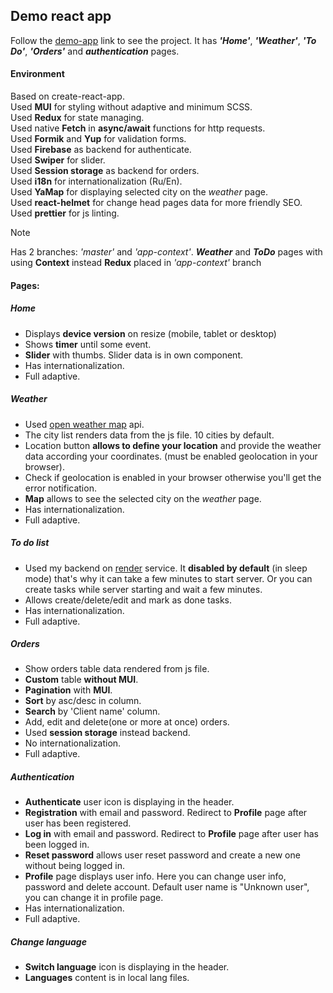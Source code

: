 ## Demo react app

Follow the [demo-app](https://abuldakov10.github.io/demo-react/#/ru) 
link to see the project. It has _**'Home'**_, _**'Weather'**_,
 _**'To Do'**_, _**'Orders'**_ and _**authentication**_ pages.

#### Environment
Based on create-react-app.\
Used **MUI** for styling without adaptive and minimum SCSS.\
Used **Redux** for state managing.\
Used native **Fetch** in **async/await** functions for http
 requests.\
Used **Formik** and **Yup** for validation forms.\
Used **Firebase** as backend for authenticate.\
Used **Swiper** for slider.\
Used **Session storage** as backend for orders.\
Used **i18n** for internationalization (Ru/En).\
Used **YaMap** for displaying selected city on the _weather_ page.\
Used **react-helmet** for change head pages data for more 
friendly SEO.\
Used **prettier** for js linting.

> [!NOTE]
> Has 2 branches: _'master'_ and _'app-context'_.
  _**Weather**_ and _**ToDo**_ pages with using 
  **Context** instead **Redux** placed in 
  _'app-context'_ branch

#### Pages:
##### Home
- Displays **device version** on resize (mobile, tablet or desktop)
- Shows **timer** until some event.
- **Slider** with thumbs. Slider data is in own component.
- Has internationalization.
- Full adaptive.

##### Weather
- Used [open weather map](https://openweathermap.org/) api.
- The city list renders data from the js file. 10 cities by default.
- Location button **allows to define your location** and provide
the weather data according your coordinates. (must be enabled
 geolocation in your browser).
- Check if geolocation is enabled in your browser otherwise
you'll get the error notification.
- **Map** allows to see the selected city on the _weather_ page.
- Has internationalization.
- Full adaptive.

##### To do list
- Used my backend on [render](https://render.com/) service.
It **disabled by default** (in sleep mode) that's why it 
can take a few minutes to start server. Or you can 
create tasks while server starting and wait a few minutes.
- Allows create/delete/edit and mark as done tasks.
- Has internationalization.
- Full adaptive.

##### Orders
- Show orders table data rendered from js file.
- **Custom** table **without MUI**.
- **Pagination** with **MUI**.
- **Sort** by asc/desc in column.
- **Search** by 'Client name' column.
- Add, edit and delete(one or more at once) orders.
- Used **session storage** instead backend.
- No internationalization.
- Full adaptive.

##### Authentication
- **Authenticate** user icon is displaying in the header.
- **Registration** with email and password. Redirect 
to **Profile** page after user has been registered.
- **Log in** with email and password. Redirect 
to **Profile** page after user has been logged in.
- **Reset password** allows user reset password and
create a new one without being logged in.
- **Profile** page displays user info. Here you can change
 user info, password and delete account. Default user name is
"Unknown user", you can change it in profile page.
- Has internationalization.
- Full adaptive.

##### Change language
- **Switch language** icon is displaying in the 
header.
- **Languages** content is in local lang files.
